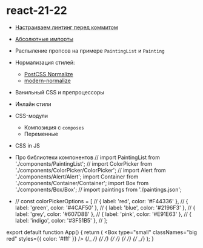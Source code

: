 # react-21-22

- [Настраиваем линтинг перед коммитом](https://github.com/goitacademy/react-lint-config)
- [Абсолютные импорты](https://create-react-app.dev/docs/importing-a-component/#absolute-imports)
- Распыление пропсов на примере `PaintingList` и `Painting`
- Нормализация стилей:
  - [PostCSS Normalize](https://create-react-app.dev/docs/adding-css-reset)
  - [modern-normalize](https://github.com/sindresorhus/modern-normalize)
- Ванильный CSS и препроцессоры
- Инлайн стили
- CSS-модули
  - Композиция с `composes`
  - Переменные
- CSS in JS
- Про библиотеки компонентов // import PaintingList from
  './components/PaintingList'; // import ColorPicker from
  './components/ColorPicker/ColorPicker'; // import Alert from
  './components/Alert/Alert'; import Container from
  './components/Container/Container'; import Box from './components/Box/Box'; //
  import paintings from './paintings.json';

- // const colorPickerOptions = [ // { label: 'red', color: '#F44336' }, // {
  label: 'green', color: '#4CAF50' }, // { label: 'blue', color: '#2196F3' }, //
  { label: 'grey', color: '#607D8B' }, // { label: 'pink', color: '#E91E63' },
  // { label: 'indigo', color: '#3F51B5' }, // ];

export default function App() { return ( <Container> <Box type="small"
classNames="big red" styles={{ color: '#fff' }} /> <Box type="medium" />
<Box type="large" /> {/_ <Alert text="Шеф все пропало!" type="success" /> _/}
{/_ <Alert text="Шеф все пропало!" type="warning" /> _/} {/_
<Alert text="Шеф все пропало!" type="error" /> _/} {/_
<ColorPicker options={colorPickerOptions} /> _/} {/_
<PaintingList items={paintings} /> _/} </Container> ); }
